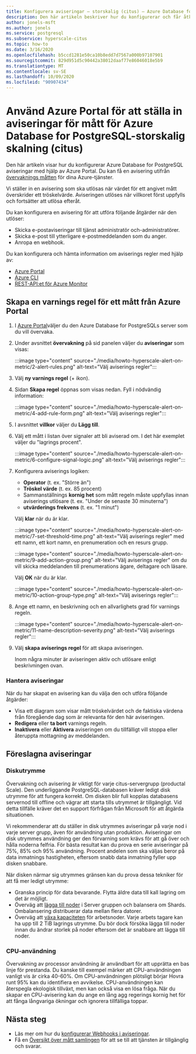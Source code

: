 ```yaml
---
title: Konfigurera aviseringar – storskalig (citus) – Azure Database for PostgreSQL
description: Den här artikeln beskriver hur du konfigurerar och får åtkomst till mått aviseringar för Azure Database for PostgreSQL-storskalig (citus)
author: jonels-msft
ms.author: jonels
ms.service: postgresql
ms.subservice: hyperscale-citus
ms.topic: how-to
ms.date: 3/16/2020
ms.openlocfilehash: b5ccd1281e50ca10b8edd7d7567a000b97107901
ms.sourcegitcommit: 829d951d5c90442a38012daaf77e86046018e5b9
ms.translationtype: MT
ms.contentlocale: sv-SE
ms.lasthandoff: 10/09/2020
ms.locfileid: "90907434"
---
```

# <a name="use-the-azure-portal-to-set-up-alerts-on-metrics-for-azure-database-for-postgresql---hyperscale-citus"></a>Använd Azure Portal för att ställa in aviseringar för mått för Azure Database for PostgreSQL-storskalig skalning (citus)

Den här artikeln visar hur du konfigurerar Azure Database for PostgreSQL aviseringar med hjälp av Azure Portal. Du kan få en avisering utifrån [övervaknings måtten](concepts-hyperscale-monitoring.md) för dina Azure-tjänster.

Vi ställer in en avisering som ska utlösas när värdet för ett angivet mått överskrider ett tröskelvärde. Aviseringen utlöses när villkoret först uppfylls och fortsätter att utlösa efteråt.

Du kan konfigurera en avisering för att utföra följande åtgärder när den utlöser:
* Skicka e-postaviseringar till tjänst administratör och-administratörer.
* Skicka e-post till ytterligare e-postmeddelanden som du anger.
* Anropa en webhook.

Du kan konfigurera och hämta information om aviserings regler med hjälp av:
* [Azure Portal](../azure-monitor/platform/alerts-metric.md#create-with-azure-portal)
* [Azure CLI](../azure-monitor/platform/alerts-metric.md#with-azure-cli)
* [REST-API:et för Azure Monitor](https://docs.microsoft.com/rest/api/monitor/metricalerts)

## <a name="create-an-alert-rule-on-a-metric-from-the-azure-portal"></a>Skapa en varnings regel för ett mått från Azure Portal
1. I [Azure Portal](https://portal.azure.com/)väljer du den Azure Database for PostgreSQLs server som du vill övervaka.

2. Under avsnittet **övervakning** på sid panelen väljer du **aviseringar** som visas:

   :::image type="content" source="./media/howto-hyperscale-alert-on-metric/2-alert-rules.png" alt-text="Välj aviserings regler":::

3. Välj **ny varnings regel** (+ ikon).

4. Sidan **Skapa regel** öppnas som visas nedan. Fyll i nödvändig information:

   :::image type="content" source="./media/howto-hyperscale-alert-on-metric/4-add-rule-form.png" alt-text="Välj aviserings regler":::

5. I avsnittet **villkor** väljer du **Lägg till**.

6. Välj ett mått i listan över signaler att bli aviserad om. I det här exemplet väljer du "lagrings procent".
   
   :::image type="content" source="./media/howto-hyperscale-alert-on-metric/6-configure-signal-logic.png" alt-text="Välj aviserings regler":::

7. Konfigurera aviserings logiken:

    * **Operator** (t. ex. "Större än")
    * **Tröskel värde** (t. ex. 85 procent)
    * Sammanställnings **kornig het** som mått regeln måste uppfyllas innan aviserings utlösare (t. ex. "Under de senaste 30 minuterna")
    * **utvärderings frekvens** (t. ex. "1 minut")
   
   Välj **klar** när du är klar.

   :::image type="content" source="./media/howto-hyperscale-alert-on-metric/7-set-threshold-time.png" alt-text="Välj aviserings regler" med ett namn, ett kort namn, en prenumeration och en resurs grupp.

    :::image type="content" source="./media/howto-hyperscale-alert-on-metric/9-add-action-group.png" alt-text="Välj aviserings regler" om du vill skicka meddelanden till prenumerations ägare, deltagare och läsare.
   
    Välj **OK** när du är klar.

    :::image type="content" source="./media/howto-hyperscale-alert-on-metric/10-action-group-type.png" alt-text="Välj aviserings regler":::

11. Ange ett namn, en beskrivning och en allvarlighets grad för varnings regeln.

    :::image type="content" source="./media/howto-hyperscale-alert-on-metric/11-name-description-severity.png" alt-text="Välj aviserings regler"::: 

12. Välj **skapa aviserings regel** för att skapa aviseringen.

    Inom några minuter är aviseringen aktiv och utlösare enligt beskrivningen ovan.

### <a name="managing-alerts"></a>Hantera aviseringar

När du har skapat en avisering kan du välja den och utföra följande åtgärder:

* Visa ett diagram som visar mått tröskelvärdet och de faktiska värdena från föregående dag som är relevanta för den här aviseringen.
* **Redigera** eller **ta bort** varnings regeln.
* **Inaktivera** eller **Aktivera** aviseringen om du tillfälligt vill stoppa eller återuppta mottagning av meddelanden.

## <a name="suggested-alerts"></a>Föreslagna aviseringar

### <a name="disk-space"></a>Diskutrymme

Övervakning och avisering är viktigt för varje citus-servergrupp (productal Scale). Den underliggande PostgreSQL-databasen kräver ledigt disk utrymme för att fungera korrekt. Om disken blir full kopplas databasens servernod till offline och vägrar att starta tills utrymmet är tillgängligt. Vid detta tillfälle kräver det en support förfrågan från Microsoft för att åtgärda situationen.

Vi rekommenderar att du ställer in disk utrymmes aviseringar på varje nod i varje server grupp, även för användning utan produktion. Aviseringar om disk utrymmes användning ger den förvarning som krävs för att gå över och hålla noderna felfria. För bästa resultat kan du prova en serie aviseringar på 75%, 85% och 95% användning. Procent andelen som ska väljas beror på data inmatnings hastigheten, eftersom snabb data inmatning fyller upp disken snabbare.

När disken närmar sig utrymmes gränsen kan du prova dessa tekniker för att få mer ledigt utrymme:

* Granska princip för data bevarande. Flytta äldre data till kall lagring om det är möjligt.
* Överväg att [lägga till noder](howto-hyperscale-scaling.md#add-worker-nodes) i Server gruppen och balansera om Shards. Ombalansering distribuerar data mellan flera datorer.
* Överväg att [växa kapaciteten](howto-hyperscale-scaling.md#increase-or-decrease-vcores-on-nodes) för arbetsnoder. Varje arbets tagare kan ha upp till 2 TiB lagrings utrymme. Du bör dock försöka lägga till noder innan du ändrar storlek på noder eftersom det är snabbare att lägga till noder.

### <a name="cpu-usage"></a>CPU-användning

Övervakning av processor användning är användbart för att upprätta en bas linje för prestanda. Du kanske till exempel märker att CPU-användningen vanligt vis är cirka 40-60%. Om CPU-användningen plötsligt börjar Hovra runt 95% kan du identifiera en avvikelse. CPU-användningen kan återspegla ekologisk tillväxt, men kan också visa en lösa fråga. När du skapar en CPU-avisering kan du ange en lång agg regerings kornig het för att fånga långvariga ökningar och ignorera tillfälliga toppar.

## <a name="next-steps"></a>Nästa steg
* Läs mer om hur du [konfigurerar Webhooks i aviseringar](../azure-monitor/platform/alerts-webhooks.md).
* Få en [Översikt över mått samlingen](../monitoring-and-diagnostics/insights-how-to-customize-monitoring.md) för att se till att tjänsten är tillgänglig och svarar.
